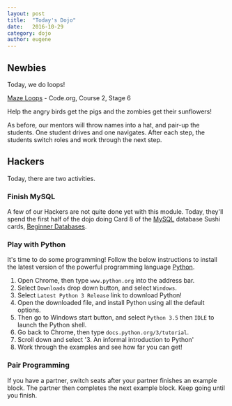 ```yaml
---
layout: post
title:  "Today's Dojo"
date:   2016-10-29
category: dojo
author: eugene
---
```


## Newbies

Today, we do loops!

[Maze Loops][1] - Code.org, Course 2, Stage 6

Help the angry birds get the pigs and the zombies get their sunflowers!

As before, our mentors will throw names into a hat, and pair-up the students. One student drives and one navigates. After each step, the students switch roles and work through the next step.

## Hackers

Today, there are two activities.

### Finish MySQL

A few of our Hackers are not quite done yet with this module. Today, they'll spend the first half of the dojo doing Card 8 of the [MySQL][2] database Sushi cards, [Beginner Databases][3].

### Play with Python

It's time to do some programming! Follow the below instructions to install the latest version of the powerful programming language [Python][4].

1. Open Chrome, then type `www.python.org` into the address bar.
2. Select `Downloads` drop down button, and select `Windows`.
3. Select `Latest Python 3 Release` link to download Python!
4. Open the downloaded file, and install Python using all the default options.
5. Then go to Windows start button, and select `Python 3.5` then `IDLE` to launch the Python shell.
6. Go back to Chrome, then type `docs.python.org/3/tutorial`.
7. Scroll down and select '3. An informal introduction to Python'
8. Work through the examples and see how far you can get!

### Pair Programming

If you have a partner, switch seats after your partner finishes an example block. The partner then completes the next example block. Keep going until you finish.

[1]: https://studio.code.org/s/course2/stage/6/puzzle/1
[2]: https://en.wikipedia.org/wiki/MySQL
[3]: http://kata.coderdojo.com/wiki/Beginner_Databases
[4]: https://www.python.org
